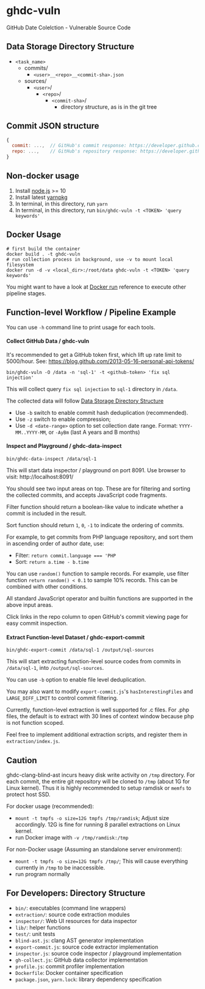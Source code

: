 ghdc-vuln
===
GitHub Date Colelction - Vulnerable Source Code


## Data Storage Directory Structure

* `<task_name>`
  * commits/
    * `<user>__<repo>__<commit-sha>.json`
  * sources/
    * `<user>`/
      * `<repo>`/
        * `<commit-sha>`/
          * directory structure, as is in the git tree

## Commit JSON structure
```JavaScript
{
  commit: ...,  // GitHub's commit response: https://developer.github.com/v3/repos/commits/#get-a-single-commit
  repo: ...,    // GitHub's repository response: https://developer.github.com/v3/repos/#get
}
```

## Non-docker usage

1. Install [node.js](https://nodejs.org/) >= 10
2. Install latest [yarnpkg](https://yarnpkg.com/)
3. In terminal, in this directory, run `yarn`
4. In terminal, in this directory, run `bin/ghdc-vuln -t <TOKEN> 'query keywords'`

## Docker Usage

```shell
# first build the container
docker build . -t ghdc-vuln
# run collection process in background, use -v to mount local filesystem
docker run -d -v <local_dir>:/root/data ghdc-vuln -t <TOKEN> 'query keywords'
```

You might want to have a look at [Docker run](https://docs.docker.com/engine/reference/run/) reference to execute other pipeline stages.

## Function-level Workflow / Pipeline Example

You can use `-h` command line to print usage for each tools.

#### Collect GitHub Data / ghdc-vuln
It's recommended to get a GitHub token first, which lift up rate limit to 5000/hour. See: https://blog.github.com/2013-05-16-personal-api-tokens/

```shell
bin/ghdc-vuln -O /data -n 'sql-1' -t <github-token> 'fix sql injection'
```

This will collect query `fix sql injection` to `sql-1` directory in `/data`.

The collected data will follow [Data Storage Directory Structure](#data-storage-directory-structure)

* Use `-b` switch to enable commit hash deduplication (recommended).
* Use `-z` switch to enable compression;
* Use `-d <date-range>` option to set collection date range. Format: `YYYY-MM..YYYY-MM`, or `-AyBm` (last A years and B months)


#### Inspect and Playground / ghdc-data-inspect

```shell
bin/ghdc-data-inspect /data/sql-1
```

This will start data inspector / playground on port 8091. Use browser to visit: http://localhost:8091/

You should see two input areas on top. These are for filtering and sorting the collected commits, and accepts JavaScript code fragments.

Filter function should return a boolean-like value to indicate whether a commit is included in the result.

Sort function should return `1`, `0`, `-1` to indicate the ordering of commits.

For example, to get commits from PHP language repository, and sort them in ascending order of author date, use:

* Filter: `return commit.language === 'PHP`
* Sort: `return a.time - b.time`

You can use `random()` function to sample records. For example, use filter function `return random() < 0.1` to sample 10% records.
This can be combined with other conditions.

All standard JavaScript operator and builtin functions are supported in the above input areas.

Click links in the repo column to open GitHub's commit viewing page for easy commit inspection.


#### Extract Function-level Dataset / ghdc-export-commit

```shell
bin/ghdc-export-commit /data/sql-1 /output/sql-sources
```

This will start extracting function-level source codes from commits in `/data/sql-1`, into `/output/sql-sources`.

You can use `-b` option to enable file level deduplication.

You may also want to modify `export-commit.js`'s `hasInterestingFiles` and `LARGE_DIFF_LIMIT` to control commit filtering.

Currently, function-level extraction is well supported for .c files. For .php files, the default is to extract with 30 lines of context window because php is not function scoped.

Feel free to implement additional extraction scripts, and register them in `extraction/index.js`.


## Caution
ghdc-clang-blind-ast incurs heavy disk write activity on `/tmp` directory. For each commit, the entire git repository will be cloned to `/tmp` (about 1G for Linux kernel). Thus it is highly recommended to setup ramdisk or `memfs` to protect host SSD.

For docker usage (recommended):
* `mount -t tmpfs -o size=12G tmpfs /tmp/ramdisk`; Adjust size accordingly. 12G is fine for running 8 parallel extractions on Linux kernel.
* run Docker image with `-v /tmp/ramdisk:/tmp`

For non-Docker usage (Assuming an standalone server environment):
* `mount -t tmpfs -o size=12G tmpfs /tmp/`; This will cause everything currently in `/tmp` to be inaccessible.
* run program normally


## For Developers: Directory Structure
* `bin/`: executables (command line wrappers)
* `extraction/`: source code extraction modules
* `inspector/`: Web UI resources for data inspector
* `lib/`: helper functions
* `test/`: unit tests
* `blind-ast.js`: clang AST generator implementation
* `export-commit.js`: source code extractor implementation
* `inspector.js`: source code inspector / playground implementation
* `gh-collect.js`: GitHub data collector implementation
* `profile.js`: commit profiler implementation
* `Dockerfile`: Docker container specification
* `package.json`, `yarn.lock`: library dependency specification